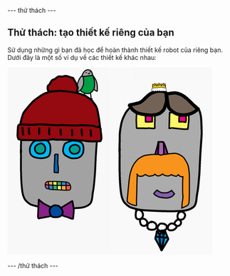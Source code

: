 \--- thử thách \---

## Thử thách: tạo thiết kế riêng của bạn

Sử dụng những gì bạn đã học để hoàn thành thiết kế robot của riêng bạn. Dưới đây là một số ví dụ về các thiết kế khác nhau:

![ảnh chụp màn hình](images/robot-examples.png)

\--- /thử thách \---